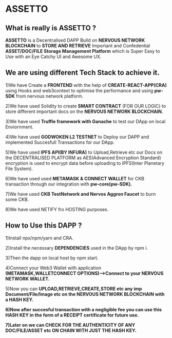 # ASSETTO




## What is really is ASSETTO ?


<Strong>ASSETTO</Strong> is a Decentralised DAPP Build on <Strong>NERVOUS NETWORK BLOCKCHAIN</Strong> to <Strong>STORE AND RETRIEVE</Strong> 
Important and Confedential <Strong>ASSET/DOC/FILE Storage Management Platform</Strong> which is Super Easy to Use with an Eye Catchy UI and Awesome UX.



## We are using different Tech Stack to achieve it.

 
 
 1)We have Create a <Strong>FRONTEND</Strong> with the help of <Strong>CREATE-REACT-APP(CRA)</Strong> using Hooks and web3context to optimise the         performance and using <Strong>pw-SDK</Strong> from nervous network platform.

 2)We have used Solidity to create <Strong>SMART CONTRACT</Strong> (FOR OUR LOGIC) to store different important docs on the <Strong>NERVOUS NETWORK       BLOCKCHAIN.</Strong>

 3)We have used <Strong>Truffle framework with Ganache</Strong> to test our DApp on local Enviornment.

 4)We have used <Strong>GODWOKEN L2 TESTNET</Strong> to Deploy our DAPP and implemented Succesfull Transactions for our DApp.

 5)We have used <Strong>IPFS API(BY INFURA)</Strong> to Upload,Retrieve etc our Docs on the DECENTRALISED PLATFORM as AES(Advanced Encryption Standard) 
   encryption is used to encrypt data before uploading to IPFS(Inter Planetary File System).
 
 6)We have used used <Strong>METAMASK & CONNECT WALLET</Strong> for CKB transaction through our integration with <Strong>pw-core(pw-SDK).</Strong>
 
 7)We have used <Strong>CKB TestNetwork and Nervos Aggron Faucet</Strong> to burn some CKB.

 8)We have used NETIFY fro HOSTING purposes.
 
 
 
 ## How to Use this DAPP ?
 
 
 
 1)Install npx/npm/yarn and CRA.
 
 2)Install the necessary <Strong>DEPENDENCIES</Strong> used in the DApp by npm i.
 
 3)Then the dapp on local host by npm start.
 
 4)Connect your Web3 Wallet with application <Strong>(METAMASK,WALLETCONNECT OPTIONS)-->Connect to your NERVOUS NETWORK WALLET.</Strong> 
 
 5)Now you can <Strong>UPLOAD,RETRIEVE,CREATE,STORE etc any imp Document/File/Image etc on the <Strong>NERVOUS NETWORK BLOCKCHAIN with a HASH KEY.</Strong>
 
 6)Now after succesful transaction with a negligible fee you can use this <Strong>HASH KEY</Strong> in the form of a RECEIPT certificate for future use.
 
 7)Later on we can <Strong>CHECK FOR THE AUTHENTICITY OF ANY DOC/FILE/ASSET</Strong> etc ON CHAIN WITH JUST THE <Strong>HASH KEY.</Strong>



